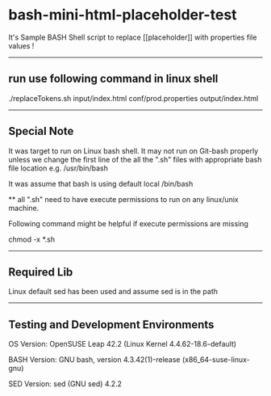 # bash-mini-html-placeholder-test
It's Sample BASH Shell script to replace [[placeholder]] with properties file values !


-------------------------------------------------
run use following command in linux shell
-------------------------------------------------

​./replaceTokens.sh input/index.html conf/prod.properties output/index.html​

--------------
Special Note
--------------
It was target to run on Linux bash shell.
It may not run on Git-bash properly unless we change the first line of the all the ".sh" files with appropriate bash file location
e.g. /usr/bin/bash

It was assume that bash is using default local /bin/bash 

** all ".sh" need to have execute permissions to run on any linux/unix machine.

Following command might be helpful if execute permissions are missing

chmod -x *.sh
    

---------------
Required Lib
---------------
Linux default sed has been used and assume sed is in the path


------------------------------------
Testing and Development Environments
------------------------------------
OS Version: OpenSUSE Leap 42.2  (Linux Kernel 4.4.62-18.6-default)

BASH Version: GNU bash, version 4.3.42(1)-release (x86_64-suse-linux-gnu)

SED Version: sed (GNU sed) 4.2.2

